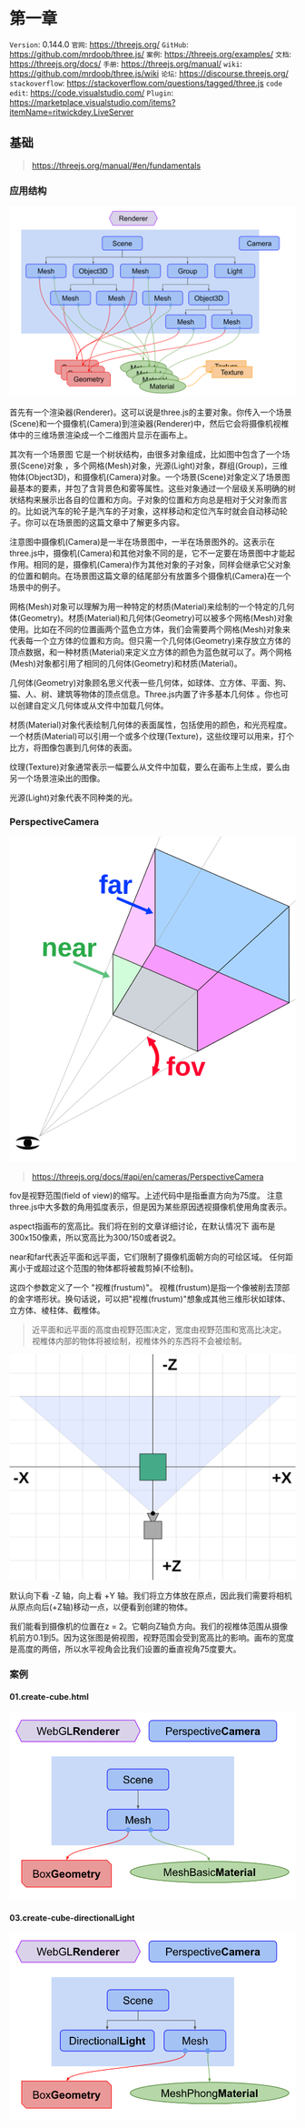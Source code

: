 # 第一章
`Version`: 0.144.0
`官网`: https://threejs.org/
`GitHub`: https://github.com/mrdoob/three.js/
`案例`: https://threejs.org/examples/
`文档`: https://threejs.org/docs/
`手册`: https://threejs.org/manual/
`wiki`: https://github.com/mrdoob/three.js/wiki 
`论坛`: https://discourse.threejs.org/
`stackoverflow`: https://stackoverflow.com/questions/tagged/three.js
`code edit`: https://code.visualstudio.com/
`Plugin`: https://marketplace.visualstudio.com/items?itemName=ritwickdey.LiveServer


## 基础

> https://threejs.org/manual/#en/fundamentals

### 应用结构
![threejs-structure](./static/imgs/threejs-structure.svg)

首先有一个渲染器(Renderer)。这可以说是three.js的主要对象。你传入一个场景(Scene)和一个摄像机(Camera)到渲染器(Renderer)中，然后它会将摄像机视椎体中的三维场景渲染成一个二维图片显示在画布上。

其次有一个场景图 它是一个树状结构，由很多对象组成，比如图中包含了一个场景(Scene)对象 ，多个网格(Mesh)对象，光源(Light)对象，群组(Group)，三维物体(Object3D)，和摄像机(Camera)对象。一个场景(Scene)对象定义了场景图最基本的要素，并包了含背景色和雾等属性。这些对象通过一个层级关系明确的树状结构来展示出各自的位置和方向。子对象的位置和方向总是相对于父对象而言的。比如说汽车的轮子是汽车的子对象，这样移动和定位汽车时就会自动移动轮子。你可以在场景图的这篇文章中了解更多内容。

注意图中摄像机(Camera)是一半在场景图中，一半在场景图外的。这表示在three.js中，摄像机(Camera)和其他对象不同的是，它不一定要在场景图中才能起作用。相同的是，摄像机(Camera)作为其他对象的子对象，同样会继承它父对象的位置和朝向。在场景图这篇文章的结尾部分有放置多个摄像机(Camera)在一个场景中的例子。

网格(Mesh)对象可以理解为用一种特定的材质(Material)来绘制的一个特定的几何体(Geometry)。材质(Material)和几何体(Geometry)可以被多个网格(Mesh)对象使用。比如在不同的位置画两个蓝色立方体，我们会需要两个网格(Mesh)对象来代表每一个立方体的位置和方向。但只需一个几何体(Geometry)来存放立方体的顶点数据，和一种材质(Material)来定义立方体的颜色为蓝色就可以了。两个网格(Mesh)对象都引用了相同的几何体(Geometry)和材质(Material)。

几何体(Geometry)对象顾名思义代表一些几何体，如球体、立方体、平面、狗、猫、人、树、建筑等物体的顶点信息。Three.js内置了许多基本几何体 。你也可以创建自定义几何体或从文件中加载几何体。

材质(Material)对象代表绘制几何体的表面属性，包括使用的颜色，和光亮程度。一个材质(Material)可以引用一个或多个纹理(Texture)，这些纹理可以用来，打个比方，将图像包裹到几何体的表面。

纹理(Texture)对象通常表示一幅要么从文件中加载，要么在画布上生成，要么由另一个场景渲染出的图像。

光源(Light)对象代表不同种类的光。

### PerspectiveCamera

![frustum-3d](./static/imgs/frustum-3d.svg)

> https://threejs.org/docs/#api/en/cameras/PerspectiveCamera

fov是视野范围(field of view)的缩写。上述代码中是指垂直方向为75度。 注意three.js中大多数的角用弧度表示，但是因为某些原因透视摄像机使用角度表示。

aspect指画布的宽高比。我们将在别的文章详细讨论，在默认情况下 画布是300x150像素，所以宽高比为300/150或者说2。

near和far代表近平面和远平面，它们限制了摄像机面朝方向的可绘区域。 任何距离小于或超过这个范围的物体都将被裁剪掉(不绘制)。

这四个参数定义了一个 "视椎(frustum)"。 视椎(frustum)是指一个像被削去顶部的金字塔形状。换句话说，可以把"视椎(frustum)"想象成其他三维形状如球体、立方体、棱柱体、截椎体。

> 近平面和远平面的高度由视野范围决定，宽度由视野范围和宽高比决定。
> 视椎体内部的物体将被绘制，视椎体外的东西将不会被绘制。


![scene-down](./static/imgs/scene-down.svg)

默认向下看 -Z 轴，向上看 +Y 轴。我们将立方体放在原点，因此我们需要将相机从原点向后(+Z轴)移动一点，以便看到创建的物体。

我们能看到摄像机的位置在z = 2。它朝向Z轴负方向。我们的视椎体范围从摄像机前方0.1到5。因为这张图是俯视图，视野范围会受到宽高比的影响。画布的宽度是高度的两倍，所以水平视角会比我们设置的垂直视角75度要大。



### 案例

#### 01.create-cube.html

![threejs-1cube-no-light-scene](./static/imgs/threejs-1cube-no-light-scene.svg)

#### 03.create-cube-directionalLight
![threejs-1cube-with-directionallight](./static/imgs/threejs-1cube-with-directionallight.svg)